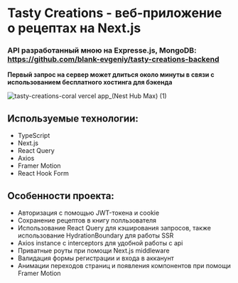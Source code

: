 # Tasty Creations - веб-приложение о рецептах на Next.js

### API разработанный мною на Expresse.js, MongoDB: https://github.com/blank-evgeniy/tasty-creations-backend

**Первый запрос на сервер может длиться около минуты в связи с использованием бесплатного хостинга для бэкенда**

![tasty-creations-coral vercel app_(Nest Hub Max) (1)](https://github.com/user-attachments/assets/344532ce-7476-4c47-81c4-8cf02ef0d69a)

## Используемые технологии:

- TypeScript
- Next.js
- React Query
- Axios
- Framer Motion
- React Hook Form

## Особенности проекта:

- Авторизация с помощью JWT-токена и cookie
- Сохранение рецептов в книгу полльзователя
- Использование React Query для кэширования запросов, также использование HydrationBoundary для работы SSR
- Axios instance с interceptors для удобной работы с api
- Приватные роуты при помощи Next.js middleware
- Валидация формы регистрации и входа в акканунт
- Анимации переходов страниц и появления компонентов при помощи Framer Motion
